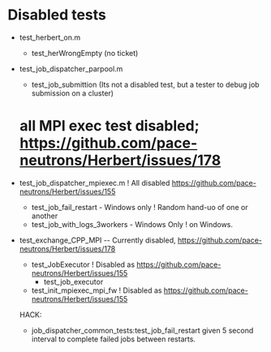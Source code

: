 # Disabled tests

- test_herbert_on.m
  - test_herWrongEmpty (no ticket)

- test_job_dispatcher_parpool.m
  - test_job_submittion (Its not a disabled test, but a tester to debug job submission on a cluster)

  # all MPI exec test disabled; https://github.com/pace-neutrons/Herbert/issues/178
- test_job_dispatcher_mpiexec.m                 ! All disabled https://github.com/pace-neutrons/Herbert/issues/155
  - test_job_fail_restart - Windows only        ! Random hand-uo of one or another
  - test_job_with_logs_3workers - Windows Only  ! on Windows.
  
- test_exchange_CPP_MPI -- Currently disabled, https://github.com/pace-neutrons/Herbert/issues/178
  - test_JobExecutor ! Disabled as https://github.com/pace-neutrons/Herbert/issues/155  
    - test_job_executor
  - test_init_mpiexec_mpi_fw  ! Disabled as https://github.com/pace-neutrons/Herbert/issues/155

  HACK: 
  - job_dispatcher_common_tests:test_job_fail_restart
    given 5 second interval to complete failed jobs between restarts.